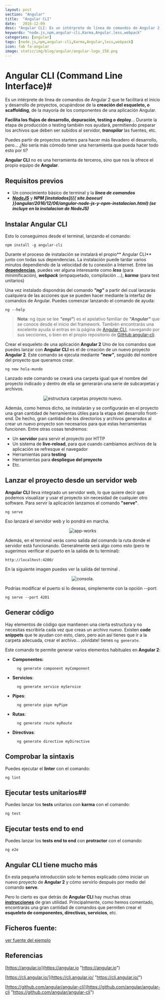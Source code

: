 ```yaml
---
layout: post
section: "Angular"
title:  "Angular CLI"
date:   2016-12-09
desc: "Angular CLI: Es un intérprete de línea de comandos de Angular 2 que te facilitará el inicio y desarrollo de proyectos, ocupándose de la creación del esqueleto, o scaffolding, de la mayoría de los componentes de una aplicación Angular."
keywords: "node.js,npm,angular-cli,Karma,Angular,less,webpack"
categories: [angular]
tags: [node.js,npm,angular-cli,Karma,Angular,less,webpack]
icon: fab fa-angular
image: static/img/blog/angular/angular-logo_150.png
---
```


# Angular CLI (Command Line Interface)#

Es un intérprete de línea de comandos de Angular 2 que te facilitará el inicio y desarrollo de proyectos, ocupándose de la **creación del esqueleto, o scaffolding**, de la mayoría de los componentes de una aplicación Angular.

**Facilita los flujos de desarrollo, depuración, testing o deploy**...  Durante la etapa de producción o testing también nos ayudará, permitiendo preparar los archivos que deben ser subidos al servidor, ***transpilar*** las fuentes, etc.
<!--more-->

Puedes partir de proyectos starters para hacer más llevadero el desarrollo, pero… ¿No sería más cómodo tener una herramienta que pueda hacer todo esto por ti?

**Angular CLI** no es una herramienta de terceros, sino que nos la ofrece el propio equipo de **Angular**.

## Requisitos previos ##

- Un conocimiento básico de terminal y la ***línea de comandos***
- ***[NodeJS](https://nodejs.org "NodeJS")*** y ***NPM [instalados]({{ site.baseurl }}angular/2016/12/06/angular-node-js-y-npm-instalacion.html)
 (se incluye en la instalacion de NodeJS)***

## Instalar Angular CLI ##

Esto lo conseguimos desde el terminal, lanzando el comando:

    npm install -g angular-cli

Durante el proceso de instalación se instalará el propio** Angular CLI** junto con todas sus dependencias. La instalación puede tardar varios minutos dependiendo de la velocidad de tu conexión a Internet. Entre las **[dependencias](https://david-dm.org/angular/angular-cli "dependencias")**, puedes ver alguna interesante como ***less*** (para minimificación), ***webpack*** (empaquetado, compilación ...), ***karma*** (para test unitarios)

Una vez instalado dispondrás del comando ***"ng"*** a partir del cual lanzarás cualquiera de las acciones que se pueden hacer mediante la interfaz de comandos de Angular. Puedes comenzar lanzando el comando de ayuda:

    ng --help

> **Nota**: ng (que se lee ***"enyi"***) es el apelativo familiar de ***"Angular"*** que se conoce desde el inicio del framework.
> También encontrarás una excelente ayuda si entras en la página de [Angular CLI](https://cli.angular.io/ "Angular-CLI"), navegando por sus secciones, o bien en el propio repositorio de [GitHub angular-cli](https://github.com/angular/angular-cli "GitHub angular-cli").

Crear el esqueleto de una aplicación **Angular 2**
Uno de los comandos que puedes lanzar con **Angular CLI** es el de creación de un nuevo proyecto **Angular 2**. Este comando se ejecuta mediante ***"new"***, seguido del nombre del proyecto que queramos crear.

    ng new hola-mundo

Lanzado este comando se creará una carpeta igual que el nombre del proyecto indicado y dentro de ella se generarán una serie de subcarpetas y archivos.

<div style="text-align: center;">
	<img src="{{ site.baseurl }}static/img/blog/angular/estructura-carpetas-prototipo.png" class="img-thumbnail" alt="estructura carpetas proyecto nuevo."/>
</div>

Además, como hemos dicho, se instalarán y se configurarán en el proyecto una gran cantidad de herramientas útiles para la etapa del desarrollo front-end. De hecho, gran cantidad de los directorios y archivos generados al crear un nuevo proyecto son necesarios para que estas herramientas funcionen. Entre otras cosas tendremos:

- Un **servidor** para servir el proyecto por HTTP
- Un sistema de **live-reload**, para que cuando cambiamos archivos de la aplicación se refresque el navegador
- Herramientas para **testing**
- Herramientas para **despliegue del proyecto**
- Etc.

## Lanzar el proyecto desde un servidor web ##

**Angular CLI** lleva integrado un servidor web, lo que quiere decir que podemos visualizar y usar el proyecto sin necesidad de cualquier otro software. Para servir la aplicación lanzamos el comando **"serve"**.

    ng serve

Eso lanzará el servidor web y lo pondrá en marcha. 

<div style="text-align: center;">
	<img src="{{ site.baseurl }}static/img/blog/angular/app-works.png" class="img-thumbnail" alt="app-works"/>
</div>

Además, en el terminal verás como salida del comando la ruta donde el servidor está funcionando. Generalmente será algo como esto (pero te sugerimos verificar el puerto en la salida de tu terminal):

    http://localhost:4200/

En la siguiente imagen puedes ver la salida del terminal .

<div style="text-align: center;">
	<img src="{{ site.baseurl }}static/img/blog/angular/consola-ng-serve.png" class="img-thumbnail" alt="consola."/>
</div>

Podrías modificar el puerto si lo deseas, simplemente con la opción --port:

    ng serve --port 4201

## Generar código ##

Hay elementos de código que mantienen una cierta estructura y no necesitas escribirla cada vez que creas un archivo nuevo. Existen **code snippets** que te ayudan con esto, claro, pero aún así tienes que ir a la carpeta adecuada, crear el archivo… ¡olvídate! tienes `ng generate`.

Este comando te permite generar varios elementos habituales en **Angular 2**:

- **Componentes:**

        ng generate component myComponent

- **Servicios**:

        ng generate service myService

- **Pipes**: 

        ng generate pipe myPipe

- **Rutas**:

        ng generate route myRoute

- **Directivas**: 

        ng generate directive myDirective

## Comprobar la sintaxis ##

Puedes ejecutar el **linter** con el comando:

    ng lint

## Ejecutar tests unitarios##

Puedes lanzar los **tests** unitarios con **karma** con el comando:

    ng test

## Ejecutar tests end to end ##

Puedes lanzar los **tests end to end** con **protractor** con el comando:

    ng e2e

## Angular CLI tiene mucho más ##

En esta pequeña introducción solo te hemos explicado cómo iniciar un nuevo proyecto de **Angular 2** y cómo servirlo después por medio del comando **serve**. 

Pero lo cierto es que detrás de **Angular CLI** hay muchas otras **[instrucciones](https://cli.angular.io/reference.pdf "instrucciones")** de gran utilidad. Principalmente, como hemos comentado, encontrarás una gran cantidad de comandos que permiten crear el **esqueleto de componentes, directivas, servicios**, etc.

## Ficheros fuente: ##

[ver fuente del ejemplo](https://github.com/javiermartinalonso/Angular-2/tree/master/hola-mundo "ver fuente del ejemplo")

## Referencias ##

[https://angular.io](https://angular.io "https://angular.io")

[https://cli.angular.io/](https://cli.angular.io/ "https://cli.angular.io/")

[https://github.com/angular/angular-cli](https://github.com/angular/angular-cli "https://github.com/angular/angular-cli")